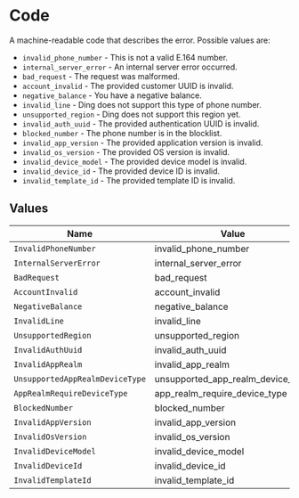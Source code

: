 # Code

A machine-readable code that describes the error. Possible values are:
  * `invalid_phone_number` - This is not a valid E.164 number.
  * `internal_server_error` - An internal server error occurred.
  * `bad_request` - The request was malformed.
  * `account_invalid` - The provided customer UUID is invalid.
  * `negative_balance` - You have a negative balance.
  * `invalid_line` - Ding does not support this type of phone number.
  * `unsupported_region` - Ding does not support this region yet.
  * `invalid_auth_uuid` - The provided authentication UUID is invalid.
  * `blocked_number` - The phone number is in the blocklist.
  * `invalid_app_version` - The provided application version is invalid.
  * `invalid_os_version` - The provided OS version is invalid.
  * `invalid_device_model` - The provided device model is invalid.
  * `invalid_device_id` - The provided device ID is invalid.
  * `invalid_template_id` - The provided template ID is invalid.



## Values

| Name                              | Value                             |
| --------------------------------- | --------------------------------- |
| `InvalidPhoneNumber`              | invalid_phone_number              |
| `InternalServerError`             | internal_server_error             |
| `BadRequest`                      | bad_request                       |
| `AccountInvalid`                  | account_invalid                   |
| `NegativeBalance`                 | negative_balance                  |
| `InvalidLine`                     | invalid_line                      |
| `UnsupportedRegion`               | unsupported_region                |
| `InvalidAuthUuid`                 | invalid_auth_uuid                 |
| `InvalidAppRealm`                 | invalid_app_realm                 |
| `UnsupportedAppRealmDeviceType`   | unsupported_app_realm_device_type |
| `AppRealmRequireDeviceType`       | app_realm_require_device_type     |
| `BlockedNumber`                   | blocked_number                    |
| `InvalidAppVersion`               | invalid_app_version               |
| `InvalidOsVersion`                | invalid_os_version                |
| `InvalidDeviceModel`              | invalid_device_model              |
| `InvalidDeviceId`                 | invalid_device_id                 |
| `InvalidTemplateId`               | invalid_template_id               |